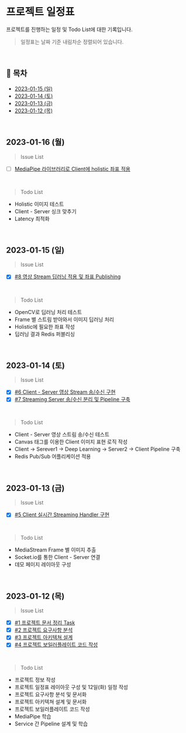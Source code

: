 # 프로젝트 일정표

프로젝트를 진행하는 일정 및 Todo List에 대한 기록입니다.

> 일정표는 날짜 기준 내림차순 정렬되어 있습니다.

<br>

## 📝 목차

- [2023-01-15 (일)](#2023-01-15-일)
- [2023-01-14 (토)](#2023-01-14-토)
- [2023-01-13 (금)](#2023-01-13-금)
- [2023-01-12 (목)](#2023-01-12-목)

<br>

## 2023-01-16 (월)

> Issue List

- [ ] [MediaPipe 라이브러리로 Client에 holistic 좌표 적용](https://github.com/jcggl/test_realtimeapi/issues/9)

<br>

> Todo List

- Holistic 이미지 테스트
- Client - Server 싱크 맞추기
- Latency 최적화

<br>

## 2023-01-15 (일)

> Issue List

- [x] [#8 영상 Stream 딥러닝 적용 및 좌표 Publishing](https://github.com/jcggl/test_realtimeapi/issues/8)

<br>

> Todo List

- OpenCV로 딥러닝 처리 테스트
- Frame 별 스트림 받아와서 이미지 딥러닝 처리
- Holistic에 필요한 좌표 작성
- 딥러닝 결과 Redis 퍼블리싱

<br>

## 2023-01-14 (토)

> Issue List

- [x] [#6 Client - Server 영상 Stream 송/수신 구현](https://github.com/jcggl/test_realtimeapi/issues/6)
- [x] [#7 Streaming Server 송/수신 분리 및 Pipeline 구축](https://github.com/jcggl/test_realtimeapi/issues/7)

<br>

> Todo List

- Client - Server 영상 스트림 송/수신 테스트
- Canvas 태그를 이용한 Client 이미지 표현 로직 작성
- Client -> Serever1 -> Deep Learning -> Server2 -> Client Pipeline 구축
- Redis Pub/Sub 어플리케이션 적용

<br>

## 2023-01-13 (금)

> Issue List

- [x] [#5 Client 실시간 Streaming Handler 구현](https://github.com/jcggl/test_realtimeapi/issues/5)

<br>

> Todo List

- MediaStream Frame 별 이미지 추출
- Socket.io를 통한 Client - Server 연결
- 데모 페이지 레이아웃 구성

<br>

## 2023-01-12 (목)

> Issue List

- [x] [#1 프로젝트 문서 정리 Task](https://github.com/jcggl/test_realtimeapi/issues/1)
- [x] [#2 프로젝트 요구사항 분석](https://github.com/jcggl/test_realtimeapi/issues/2)
- [x] [#3 프로젝트 아키텍쳐 설계](https://github.com/jcggl/test_realtimeapi/issues/3)
- [x] [#4 프로젝트 보일러플레이트 코드 작성](https://github.com/jcggl/test_realtimeapi/issues/4)

<br>

> Todo List

- 프로젝트 정보 작성
- 프로젝트 일정표 레이아웃 구성 및 12일(화) 일정 작성
- 프로젝트 요구사항 분석 및 문서화
- 프로젝트 아키텍쳐 설계 및 문서화
- 프로젝트 보일러플레이트 코드 작성
- MediaPipe 학습
- Service 간 Pipeline 설계 및 학습
